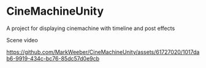 # CineMachineUnity
A project for displaying cinemachine with timeline and post effects

Scene video



https://github.com/MarkWeeber/CineMachineUnity/assets/61727020/1017dab6-9919-434c-bc76-85dc57d0e9cb

